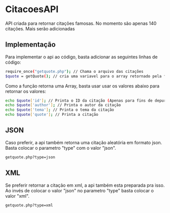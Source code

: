 # CitacoesAPI
API criada para retornar citações famosas. No momento são apenas 140 citações. Mais serão adicionadas

## Implementação
Para implementar o api ao código, basta adicionar as seguintes linhas de código:
```sh
require_once("getquote.php"); // Chama o arquivo das citações
$quote = getQuote(); // cria uma variavel para o array retornado pela função
```
Como a função retorna uma Array, basta usar usar os valores abaixo para retornar os valores:
```sh
echo $quote['id']; // Printa o ID da citação (Apenas para fins de depuração)
echo $quote['author']; // Printa o autor da citação
echo $quote['tema']; // Printa o tema da citação
echo $quote['quote']; // Printa a citação
```
## JSON
Caso preferir, a api também retorna uma citação aleatória em formato json. Basta colocar o parametro "type" com o valor "json".
```sh
getquote.php?type=json
```

## XML
Se preferir retornar a citação em xml, a api também esta preparada pra isso. Ao invés de colocar o valor "json" no parametro "type" basta colocar o valor "xml".
```sh
getquote.php?type=xml
```
